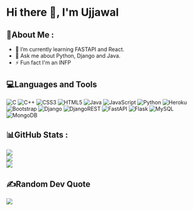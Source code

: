 # Hi there 👋, I'm Ujjawal

## 💫About Me :
- 🌱 I’m currently learning FASTAPI and React.
- 💬 Ask me about Python, Django and Java.
- ⚡ Fun fact I'm an INFP
                                                                                                                                 
## 💻Languages and Tools
![C](https://img.shields.io/badge/c-%2300599C.svg?style=for-the-badge&logo=c&logoColor=white) 
![C++](https://img.shields.io/badge/c++-%2300599C.svg?style=for-the-badge&logo=c%2B%2B&logoColor=white) 
![CSS3](https://img.shields.io/badge/css3-%231572B6.svg?style=for-the-badge&logo=css3&logoColor=white) 
![HTML5](https://img.shields.io/badge/html5-%23E34F26.svg?style=for-the-badge&logo=html5&logoColor=white) 
![Java](https://img.shields.io/badge/java-%23ED8B00.svg?style=for-the-badge&logo=java&logoColor=white) 
![JavaScript](https://img.shields.io/badge/javascript-%23323330.svg?style=for-the-badge&logo=javascript&logoColor=%23F7DF1E) 
![Python](https://img.shields.io/badge/python-3670A0?style=for-the-badge&logo=python&logoColor=ffdd54) 
![Heroku](https://img.shields.io/badge/heroku-%23430098.svg?style=for-the-badge&logo=heroku&logoColor=white) 
![Bootstrap](https://img.shields.io/badge/bootstrap-%23563D7C.svg?style=for-the-badge&logo=bootstrap&logoColor=white) 
![Django](https://img.shields.io/badge/django-%23092E20.svg?style=for-the-badge&logo=django&logoColor=white) 
![DjangoREST](https://img.shields.io/badge/DJANGO-REST-ff1709?style=for-the-badge&logo=django&logoColor=white&color=ff1709&labelColor=gray)
![FastAPI](https://img.shields.io/badge/FastAPI-005571?style=for-the-badge&logo=fastapi) 
![Flask](https://img.shields.io/badge/flask-%23000.svg?style=for-the-badge&logo=flask&logoColor=white) 
![MySQL](https://img.shields.io/badge/mysql-%2300f.svg?style=for-the-badge&logo=mysql&logoColor=white) 
![MongoDB](https://img.shields.io/badge/MongoDB-%234ea94b.svg?style=for-the-badge&logo=mongodb&logoColor=white)

## 📊GitHub Stats :
![](https://github-readme-stats.vercel.app/api?username=ujjawal0911&theme=radical&hide_border=false&include_all_commits=true&count_private=false)<br/>
![](https://github-readme-streak-stats.herokuapp.com/?user=ujjawal0911&theme=radical&hide_border=false)<br/>
![](https://github-readme-stats.vercel.app/api/top-langs/?username=ujjawal0911&theme=radical&hide_border=false&include_all_commits=true&count_private=false&layout=compact)

## ✍️Random Dev Quote
![](https://quotes-github-readme.vercel.app/api?type=horizontal&theme=radical)
                                                                                                                                 
